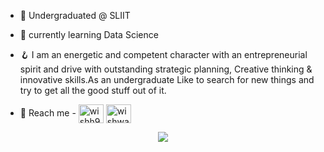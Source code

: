 



- 🔭 Undergraduated @ SLIIT

- 🌱  currently learning Data Science

- 🪝 I am an energetic and competent character with an entrepreneurial spirit and drive with outstanding strategic planning, Creative thinking & innovative skills.As an undergraduate Like to search for new things and try to get all the good stuff out of it.

- 🤳 Reach me - <a href="https://fb.com/wishh98" target="blank"><img align="center" src="https://raw.githubusercontent.com/rahuldkjain/github-profile-readme-generator/master/src/images/icons/Social/facebook.svg" alt="wishh98" height="30" width="40" /></a>
<a href="https://www.youtube.com/c/wishwa rathnaweera" target="blank"><img align="center" src="https://raw.githubusercontent.com/rahuldkjain/github-profile-readme-generator/master/src/images/icons/Social/youtube.svg" alt="wishwa rathnaweera" height="30" width="40" /></a>
<p align="middle">
<img src ="https://github-readme-stats.vercel.app/api?username=Wishwa98&&show_icons=true&title_color=ffffff&icon_color=bb2acf&text_color=daf7dc&bg_color=151515" >
</p>
